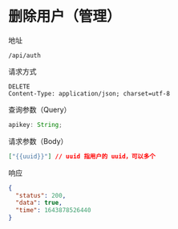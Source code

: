 # 删除用户（管理）

地址

```
/api/auth
```

请求方式

```
DELETE
Content-Type: application/json; charset=utf-8
```

查询参数（Query）

```js
apikey: String;
```

请求参数（Body）

```json
["{{uuid}}"] // uuid 指用户的 uuid，可以多个
```

响应

```json
{
  "status": 200,
  "data": true,
  "time": 1643878526440
}
```
